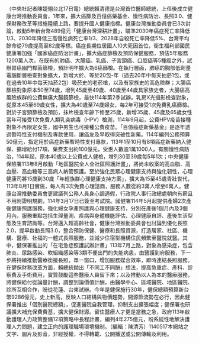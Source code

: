 （中央社記者陳婕翎台北17日電）總統賴清德是台灣首位醫師總統，上任後成立健康台灣推動委員會，1年來，擴大癌篩及百億癌藥基金、慢性病防治、長照3.0、健保財務改革等措施陸續上路，要提升國人健康指標。健康台灣推動委員會已3次討論，啟動5年新台幣489億元「健康台灣深耕計畫」，瞄準2030年癌症死亡率降低1/3、2030年降低三高慢性病死亡率1/3、2028年自殺死亡率降低5%、台灣平均餘命從79歲提高至82歲等標。癌症長期位居國人10大死因首位，衛生福利部國民健康署加強「國家癌症防治計畫」，擴大癌症篩檢及預防保健服務，預估5年服務1200萬人次，在既有的肺癌、大腸癌、乳癌、子宮頸癌、口腔癌等5種癌之外，試辦胃癌幽門桿菌篩檢，預計明年擴大為6癌篩檢。在執行層面，肺癌的胸部低劑量電腦斷層檢查對象擴大，新增大於、等於20包-年（過去20年中每天抽菸1包，或在過去10年中每天抽菸2包）吸菸史的老菸槍，以及有家族史的高危險群；大腸癌篩檢對象原本50至74歲，增列45歲至49歲、40歲至44歲具家族史者，大腸癌高風險族群的公費無痛大腸鏡篩檢，最快114年第2季試辦。乳房X光攝影檢查對象，從原本45至69歲女性，擴大為40歲至74歲婦女，每2年可接受1次免費乳癌篩檢。對於子宮頸篩檢及預防，抹片檢查年齡下修至25歲，新增35歲、45歲及65歲女性當年可接受1次免費人類乳突病毒（HPV）檢測，114年9月起，公費HPV疫苗接種對象不再限定女生，國中男生也可接種公費疫苗。「百億癌症新藥基金」是逐年透過暫時性支付機制及專款使用，讓癌友及早取得突破性新藥。114年編列公務預算50億元，指定用於癌症新藥暫時性支付專款，113年1至10月有8項癌症新藥納入健保、擴增給付17項，藥費支出約100億元，受惠人數逾1萬1000人。有關慢性病防治，114年起，原本40歲以上公費成人健檢，增列30至39歲每5年1次；中央健康保險署113年8月啟動「地區醫院全人全社區照護計畫」，將尚未收案的高血脂、高血壓、高血糖等三高病人納管照護。至於強化民眾心理健康支持與強化韌性，心理健康司將15歲到30歲「年輕族群心理健康支持方案」，擴大為15至45歲青壯世代，113年8月1日實施，每人有3次免費心理諮商，服務人數從約3萬人增至6萬人。健康台灣推動委員會更建議列公務人員身心調適假，行政院人事行政總處朝向有薪且不用附證明規劃，114年3月17日已簽至考試院。國健署114年5月起提供產婦2次產後健康照護服務，強化婦女孕產照護與心理健康支持，分別在產後1個月內及3個月內，服務重點包括生理量測、疾病與身體機能評估、心理健康自評、產後生活型態及生育諮詢等。台灣邁入超高齡社會，健康台灣推動委員會也討論到優化長照2.0，提早啟動長照3.0，整合預防保健、醫療和長照資源，打造居家、社區、機構、醫療、社福的一體式長照服務，並減少住宿型機構住民頻繁至醫院就醫。其中，健保署推出的「在宅急症照護試辦計畫」113年7月上路，對象為感染症，包含肺炎、尿路感染、軟組織感染等3類不便出門的失能病患，由醫護到府服務，下一步將持續推動醫療銜接長照，單一窗口，增加服務媒合效率，即時連結長照服務。在健保財務改革方面，賴總統拋出「不同工不同酬」想法，提高急重症、產科、診察費及手術費用，實質鼓勵這些醫療人員留下來；以及推動以人為本的醫療服務，將健保給付從論量計酬，調整到論價值計酬，由醫學中心、區域醫院、地區醫院、診所互相合作，盼從花蓮、台東試辦。今年是健保施行30年，健保總額預算新台幣9286億元，史上新高，反映人口結構與物價趨勢，開源節流勢在必行，因此健保署推出「個別醫院總額」，促進醫院自我管理，抑制支出擴張幅度；健保署也研議擴大補充保費費基，擴大健保財源。留住醫療人才更是當務之急，政府113年啟動護理人力政策整備12項策略中長程計畫，編列4年275億元，盼系統性地解決護理人力問題，建立正向的護理職場環境機制。（編輯：陳清芳）1140517本網站之文字、圖片及影音，非經授權，不得轉載、公開播送或公開傳輸及利用。